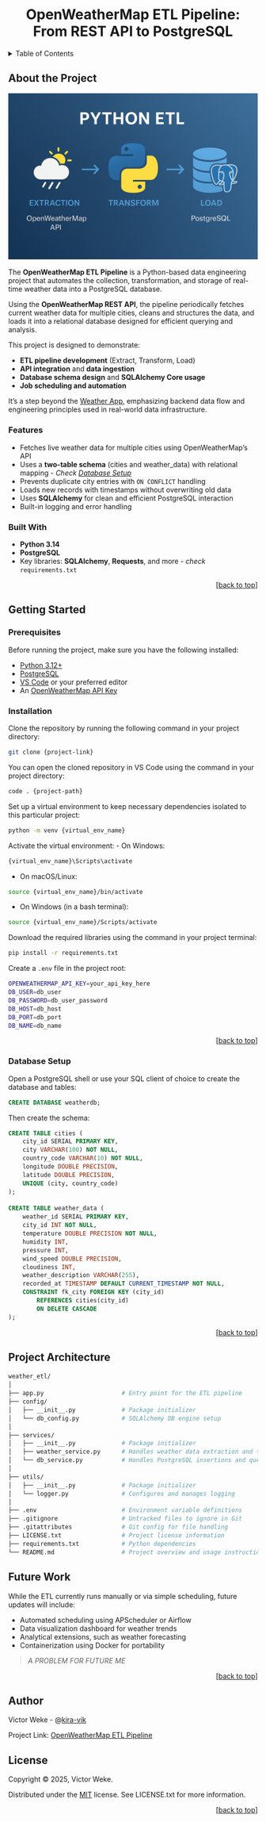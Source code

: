 <h1 align="center">OpenWeatherMap ETL Pipeline: From REST API to PostgreSQL</h1>
<a name="readme-top"></a>

<!-- TABLE OF CONTENTS -->
<details>
  <summary>Table of Contents</summary>
  <ol>
    <li>
      <a href="#about-the-project">About The Project</a>
      <ul>
        <li><a href="#features">Features</a></li>
        <li><a href="#built-with">Built With</a></li>
      </ul>
    </li>
    <li>
      <a href="#getting-started">Getting Started</a>
      <ul>
        <li><a href="#prerequisites">Prerequisites</a></li>
        <li><a href="#installation">Installation</a></li>
        <li><a href="#database-setup">Database Setup</a></li>
      </ul>
    </li>
    <li><a href="#project-architecture">Project Architecture</a></li>
    <li><a href="#future-work">Future Work</a></li>
    <li><a href="#author">Author</a></li>
    <li><a href="#license">License</a></li>
  </ol>
</details>

## About the Project

![OpenWeatherMap ETL Pipeline.png](https://github.com/kira-vik/OpenWeatherMap-ETL-Pipeline/blob/main/OpenWeatherMap%20ETL%20Pipeline.png)

The **OpenWeatherMap ETL Pipeline** is a Python-based data engineering project that automates the collection, transformation, and storage of real-time weather data into a PostgreSQL database.

Using the **OpenWeatherMap REST API**, the pipeline periodically fetches current weather data for multiple cities, cleans and structures the data, and loads it into a relational database designed for efficient querying and analysis.

This project is designed to demonstrate:

- **ETL pipeline development** (Extract, Transform, Load)
- **API integration** and **data ingestion**
- **Database schema design** and **SQLAlchemy Core usage**
- **Job scheduling and automation**

It’s a step beyond the [Weather App](https://github.com/kira-vik/weather-app-api-project), emphasizing backend data flow and engineering principles used in real-world data infrastructure.

### Features

- Fetches live weather data for multiple cities using OpenWeatherMap’s API
- Uses a **two-table schema** (cities and weather_data) with relational mapping - _Check <a href="#database-setup">Database Setup</a>_
- Prevents duplicate city entries with `ON CONFLICT` handling
- Loads new records with timestamps without overwriting old data
- Uses **SQLAlchemy** for clean and efficient PostgreSQL interaction
- Built-in logging and error handling

### Built With

- **Python 3.14**
- **PostgreSQL**
- Key libraries: **SQLAlchemy**, **Requests**, and more - _check_ `requirements.txt`

<p align="right">
  [<a href="#readme-top">back to top</a>]
</p>

## Getting Started

### Prerequisites

Before running the project, make sure you have the following installed:

- [Python 3.12+](https://www.python.org/downloads/)
- [PostgreSQL](https://www.postgresql.org/download/)
- [VS Code](https://code.visualstudio.com/) or your preferred editor
- An [OpenWeatherMap API Key](https://openweathermap.org/api)

### Installation

Clone the repository by running the following command in your project directory:

```bash
git clone {project-link}
```

You can open the cloned repository in VS Code using the command in your project directory:

```bash
code . {project-path}
```

Set up a virtual environment to keep necessary dependencies isolated to this particular project:

```bash
python -m venv {virtual_env_name}
```

Activate the virtual environment: - On Windows:

```bash
{virtual_env_name}\Scripts\activate
```

- On macOS/Linux:

```bash
source {virtual_env_name}/bin/activate
```

- On Windows (in a bash terminal):

```bash
source {virtual_env_name}/Scripts/activate
```

Download the required libraries using the command in your project terminal:

```bash
pip install -r requirements.txt
```

Create a `.env` file in the project root:

```bash
OPENWEATHERMAP_API_KEY=your_api_key_here
DB_USER=db_user
DB_PASSWORD=db_user_password
DB_HOST=db_host
DB_PORT=db_port
DB_NAME=db_name
```

<p align="right">
  [<a href="#readme-top">back to top</a>]
</p>

### Database Setup

Open a PostgreSQL shell or use your SQL client of choice to create the database and tables:

```sql
CREATE DATABASE weatherdb;
```

Then create the schema:

```sql
CREATE TABLE cities (
    city_id SERIAL PRIMARY KEY,
    city VARCHAR(100) NOT NULL,
    country_code VARCHAR(10) NOT NULL,
    longitude DOUBLE PRECISION,
    latitude DOUBLE PRECISION,
    UNIQUE (city, country_code)
);

CREATE TABLE weather_data (
    weather_id SERIAL PRIMARY KEY,
    city_id INT NOT NULL,
    temperature DOUBLE PRECISION NOT NULL,
    humidity INT,
    pressure INT,
    wind_speed DOUBLE PRECISION,
    cloudiness INT,
    weather_description VARCHAR(255),
    recorded_at TIMESTAMP DEFAULT CURRENT_TIMESTAMP NOT NULL,
    CONSTRAINT fk_city FOREIGN KEY (city_id)
        REFERENCES cities(city_id)
        ON DELETE CASCADE
);
```

<p align="right">
  [<a href="#readme-top">back to top</a>]
</p>

## Project Architecture

```bash
weather_etl/
│
├── app.py                      # Entry point for the ETL pipeline
├── config/
│   ├── __init__.py             # Package initializer
│   └── db_config.py            # SQLAlchemy DB engine setup
│
├── services/
│   ├── __init__.py             # Package initializer
│   ├── weather_service.py      # Handles weather data extraction and transformation
│   └── db_service.py           # Handles PostgreSQL insertions and queries
│
├── utils/
│   ├── __init__.py             # Package initializer
│   └── logger.py               # Configures and manages logging
│
├── .env                        # Environment variable definitions
├── .gitignore                  # Untracked files to ignore in Git
├── .gitattributes              # Git config for file handling
├── LICENSE.txt                 # Project license information
├── requirements.txt            # Python dependencies
└── README.md                   # Project overview and usage instructions
```

## Future Work

While the ETL currently runs manually or via simple scheduling, future updates will include:

- Automated scheduling using APScheduler or Airflow
- Data visualization dashboard for weather trends
- Analytical extensions, such as weather forecasting
- Containerization using Docker for portability

 > _A PROBLEM FOR FUTURE ME_

 <p align="right">
  [<a href="#readme-top">back to top</a>]
</p>

  <!--AUTHOR-->
## Author

  Victor Weke - @[kira-vik](https://github.com/kira-vik)

  Project Link: [OpenWeatherMap ETL Pipeline](https://github.com/kira-vik/weather-app-api-project)
  
  <!--LICENSE-->
## License
  
  Copyright © 2025, Victor Weke.
  
  Distributed under the [MIT](https://choosealicense.com/licenses/mit/) license. See LICENSE.txt for more information.

<p align="right">
  [<a href="#readme-top">back to top</a>]
</p>
